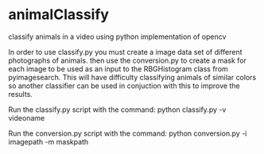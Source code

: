 # animalClassify

classify animals in a video using python implementation of opencv


In order to use classify.py you must create a image data set of different photographs of animals.  then use the conversion.py to create a mask for each image to be used as an input to the RBGHistogram class from pyimagesearch.  This will have difficulty classifying animals of similar colors so another classifier can be used in conjuction with this to improve the results. 

Run the classify.py script with the command: python classify.py -v videoname

Run the conversion.py script with the command: python conversion.py -i imagepath -m maskpath
